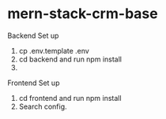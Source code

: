 # mern-stack-crm-base


Backend Set up
1. cp .env.template .env
2. cd backend and run npm install
3. 





Frontend Set up
1. cd frontend and run npm install
2. Search config.
